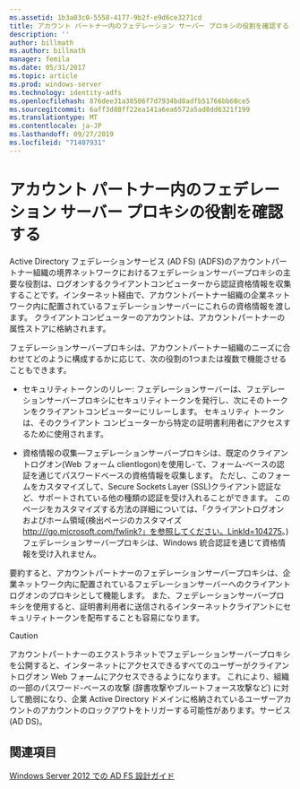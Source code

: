 ```yaml
---
ms.assetid: 1b3a03c0-5558-4177-9b2f-e9d6ce3271cd
title: アカウント パートナー内のフェデレーション サーバー プロキシの役割を確認する
description: ''
author: billmath
ms.author: billmath
manager: femila
ms.date: 05/31/2017
ms.topic: article
ms.prod: windows-server
ms.technology: identity-adfs
ms.openlocfilehash: 876dee31a38506f7d7934bd8adfb51766bb60ce5
ms.sourcegitcommit: 6aff3d88ff22ea141a6ea6572a5ad8dd6321f199
ms.translationtype: MT
ms.contentlocale: ja-JP
ms.lasthandoff: 09/27/2019
ms.locfileid: "71407931"
---
```

# <a name="review-the-role-of-the-federation-server-proxy-in-the-account-partner"></a>アカウント パートナー内のフェデレーション サーバー プロキシの役割を確認する

Active Directory フェデレーションサービス (AD FS) \(ADFS\)のアカウントパートナー組織の境界ネットワークにおけるフェデレーションサーバープロキシの主要な役割は、ログオンするクライアントコンピューターから認証資格情報を収集することです。インターネット経由で、アカウントパートナー組織の企業ネットワーク内に配置されているフェデレーションサーバーにこれらの資格情報を渡します。 クライアントコンピューターのアカウントは、アカウントパートナーの属性ストアに格納されます。  
  
フェデレーションサーバープロキシは、アカウントパートナー組織のニーズに合わせてどのように構成するかに応じて、次の役割の1つまたは複数で機能させることもできます。  
  
-   セキュリティトークンのリレー: フェデレーションサーバーは、フェデレーションサーバープロキシにセキュリティトークンを発行し、次にそのトークンをクライアントコンピューターにリレーします。 セキュリティ トークンは、そのクライアント コンピューターから特定の証明書利用者にアクセスするために使用されます。  
  
-   資格情報の収集—フェデレーションサーバープロキシは、既定のクライアントログオン\(Web フォーム clientlogon\)を使用し\-て、フォーム\-ベースの認証を通じてパスワードベースの資格情報を収集します。 ただし、このフォームをカスタマイズして、Secure Sockets Layer \(SSL\)クライアント認証など、サポートされている他の種類の認証を受け入れることができます。 このページをカスタマイズする方法の詳細については、「クライアントログオンおよびホーム領域\(検出ページのカスタマイズ[http:\/\/\/go.microsoft.com\/fwlink?」を参照してください。LinkId\=104275](https://go.microsoft.com/fwlink/?LinkId=104275)。\) フェデレーションサーバープロキシは、Windows 統合認証を通じて資格情報を受け入れません。  
  
要約すると、アカウントパートナーのフェデレーションサーバープロキシは、企業ネットワーク内に配置されているフェデレーションサーバーへのクライアントログオンのプロキシとして機能します。 また、フェデレーションサーバープロキシを使用すると、証明書利用者に送信されるインターネットクライアントにセキュリティトークンを配布することも容易になります。  
  
> [!CAUTION]  
> アカウントパートナーのエクストラネットでフェデレーションサーバープロキシを公開すると、インターネットにアクセスできるすべてのユーザーがクライアントログオン Web フォームにアクセスできるようになります。 これにより、組織の一部のパスワード\-ベースの攻撃 (辞書攻撃やブルートフォース攻撃など) に対して脆弱になり、企業 Active Directory ドメインに格納されているユーザーアカウントのアカウントのロックアウトをトリガーする可能性があります。サービス\(AD DS\)。  
  

## <a name="see-also"></a>関連項目
[Windows Server 2012 での AD FS 設計ガイド](AD-FS-Design-Guide-in-Windows-Server-2012.md)
